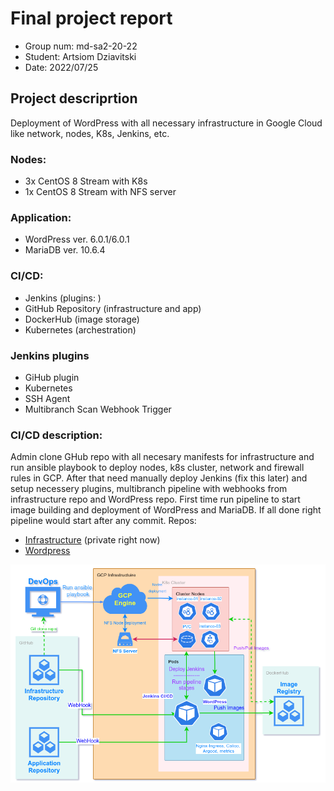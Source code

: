 # Final project report
- Group num: md-sa2-20-22
- Student: Artsiom Dziavitski
- Date: 2022/07/25

## Project descriprtion
Deployment of WordPress with all necessary infrastructure in Google Cloud like network, nodes, K8s, Jenkins, etc.

### Nodes:
- 3x CentOS 8 Stream with K8s
- 1x CentOS 8 Stream with NFS server

### Application:
- WordPress ver. 6.0.1/6.0.1
- MariaDB ver. 10.6.4

### CI/CD:
- Jenkins (plugins: )
- GitHub Repository (infrastructure and app)
- DockerHub (image storage)
- Kubernetes (archestration)

### Jenkins plugins
- GiHub plugin
- Kubernetes 
- SSH Agent
- Multibranch Scan Webhook Trigger


### CI/CD description:
Admin clone GHub repo with all necesary manifests for infrastructure and run ansible playbook to deploy nodes, k8s cluster, network and firewall rules in GCP. After that need manually deploy Jenkins (fix this later) and setup necessery plugins, multibranch pipeline with webhooks from infrastructure repo and WordPress repo. First time run pipeline to start image building and deployment of WordPress and MariaDB. If all done right pipeline would start after any commit.
Repos:
- [Infrastructure](https://github.com/artem-devitsky/it-sa-project-private) (private right now)
- [Wordpress](https://github.com/artem-devitsky/project-WordPress)

![Project Scheme](project-sa-it-scheme.png)
